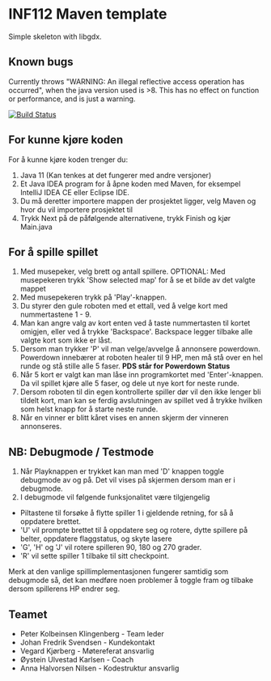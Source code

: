 # INF112 Maven template 
Simple skeleton with libgdx. 


## Known bugs
Currently throws "WARNING: An illegal reflective access operation has occurred", 
when the java version used is >8. This has no effect on function or performance, and is just a warning.


[![Build Status](https://travis-ci.com/inf112-v20/roborockers.svg?branch=master)](https://travis-ci.com/inf112-v20/roborockers)

## For kunne kjøre koden
For å kunne kjøre koden trenger du:
1. Java 11 (Kan tenkes at det fungerer med andre versjoner)
2. Et Java IDEA program for å åpne koden med Maven, for eksempel IntelliJ IDEA CE eller Eclipse IDE. 
3. Du må deretter importere mappen der prosjektet ligger, velg Maven og hvor du vil importere prosjektet til
4. Trykk Next på de påfølgende alternativene, trykk Finish og kjør Main.java 

## For å spille spillet
1. Med musepeker, velg brett og antall spillere.
OPTIONAL: Med musepekeren trykk 'Show selected map' for å se et bilde av det valgte mappet
2. Med musepekeren trykk på 'Play'-knappen.
3. Du styrer den gule roboten med et ettall, ved å velge kort med nummertastene 1 - 9.
4. Man kan angre valg av kort enten ved å taste nummertasten til kortet omigjen, eller ved å trykke 'Backspace'. Backspace legger tilbake alle valgte kort som ikke er låst.
5. Dersom man trykker 'P' vil man velge/avvelge å annonsere powerdown. Powerdown innebærer at roboten healer til 9 HP, men må stå over en hel runde og stå stille alle 5 faser. **PDS står for Powerdown Status** 
6. Når 5 kort er valgt kan man låse inn programkortet med 'Enter'-knappen. Da vil spillet kjøre alle 5 faser, og dele ut nye kort for neste runde.
7. Dersom roboten til din egen kontrollerte spiller dør vil den ikke lenger bli tildelt kort, man kan se ferdig avslutningen av spillet ved å trykke hvilken som helst knapp for å starte neste runde.
8. Når en vinner er blitt kåret vises en annen skjerm der vinneren annonseres.

## NB: Debugmode / Testmode
1. Når Playknappen er trykket kan man med 'D' knappen toggle debugmode av og på. Det vil vises på skjermen dersom man er i debugmode.
2. I debugmode vil følgende funksjonalitet være tilgjengelig
* Piltastene til forsøke å flytte spiller 1 i gjeldende retning, for så å oppdatere brettet.
* 'U' vil prompte brettet til å oppdatere seg og rotere, dytte spillere på belter, oppdatere flaggstatus, og skyte lasere
* 'G', 'H' og 'J' vil rotere spilleren 90, 180 og 270 grader.
* 'R' vil sette spiller 1 tilbake til sitt checkpoint.

Merk at den vanlige spillimplementasjonen fungerer samtidig som debugmode så, det kan medføre noen problemer å toggle fram og tilbake dersom spillerens HP endrer seg.

## Teamet
* Peter Kolbeinsen Klingenberg - Team leder 
* Johan Fredrik Svendsen - Kundekontakt
* Vegard Kjørberg - Møtereferat ansvarlig
* Øystein Ulvestad Karlsen - Coach
* Anna Halvorsen Nilsen - Kodestruktur ansvarlig
